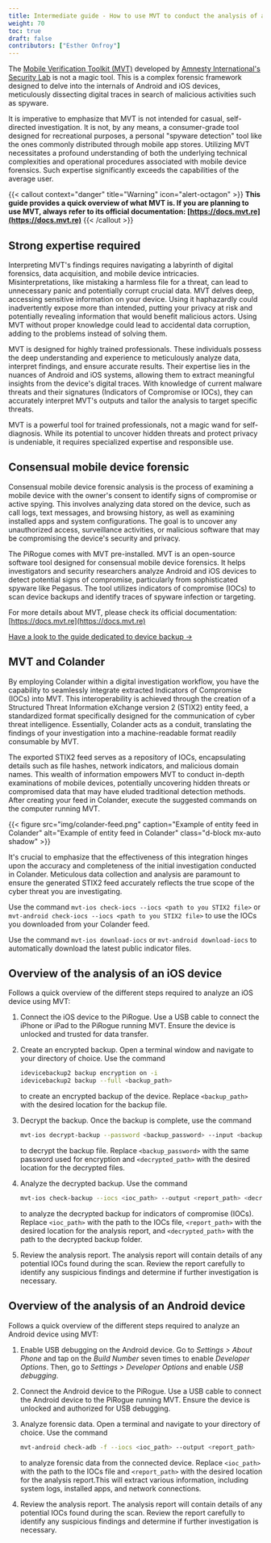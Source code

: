 ```yaml
---
title: Intermediate guide - How to use MVT to conduct the analysis of a mobile device and its backup image
weight: 70
toc: true
draft: false
contributors: ["Esther Onfroy"]
---
```


The [Mobile Verification Toolkit (MVT)](https://docs.mvt.re) developed by [Amnesty International's Security Lab](https://securitylab.amnesty.org/) is not a magic tool. This is a complex forensic framework designed to delve into the internals of Android and iOS devices, meticulously dissecting digital traces in search of malicious activities such as spyware.

It is imperative to emphasize that MVT is not intended for casual, self-directed investigation. It is not, by any means, a consumer-grade tool designed for recreational purposes, a personal "spyware detection" tool like the ones commonly distributed through mobile app stores. Utilizing MVT necessitates a profound understanding of both the underlying technical complexities and operational procedures associated with mobile device forensics. Such expertise significantly exceeds the capabilities of the average user.

{{< callout context="danger" title="Warning" icon="alert-octagon" >}}
**This guide provides a quick overview of what MVT is. If you are planning to use MVT, always refer to its official documentation: [https://docs.mvt.re](https://docs.mvt.re)**
{{< /callout >}}


## Strong expertise required
Interpreting MVT's findings requires navigating a labyrinth of digital forensics, data acquisition, and mobile device intricacies. Misinterpretations, like mistaking a harmless file for a threat, can lead to unnecessary panic and potentially corrupt crucial data. MVT delves deep, accessing sensitive information on your device. Using it haphazardly could inadvertently expose more than intended, putting your privacy at risk and potentially revealing information that would benefit malicious actors. Using MVT without proper knowledge could lead to accidental data corruption, adding to the problems instead of solving them.

MVT is designed for highly trained professionals. These individuals possess the deep understanding and experience to meticulously analyze data, interpret findings, and ensure accurate results. Their expertise lies in the nuances of Android and iOS systems, allowing them to extract meaningful insights from the device's digital traces. With knowledge of current malware threats and their signatures (Indicators of Compromise or IOCs), they can accurately interpret MVT's outputs and tailor the analysis to target specific threats.

MVT is a powerful tool for trained professionals, not a magic wand for self-diagnosis. While its potential to uncover hidden threats and protect privacy is undeniable, it requires specialized expertise and responsible use. 

## Consensual mobile device forensic
Consensual mobile device forensic analysis is the process of examining a mobile device with the owner's consent to identify signs of compromise or active spying. This involves analyzing data stored on the device, such as call logs, text messages, and browsing history, as well as examining installed apps and system configurations. The goal is to uncover any unauthorized access, surveillance activities, or malicious software that may be compromising the device's security and privacy. 

The PiRogue comes with MVT pre-installed. MVT is an open-source software tool designed for consensual mobile device forensics. It helps investigators and security researchers analyze Android and iOS devices to detect potential signs of compromise, particularly from sophisticated spyware like Pegasus. The tool utilizes indicators of compromise (IOCs) to scan device backups and identify traces of spyware infection or targeting.

For more details about MVT, please check its official documentation: [https://docs.mvt.re](https://docs.mvt.re)

[Have a look to the guide dedicated to device backup →](/guides/g4)

## MVT and Colander
By employing Colander within a digital investigation workflow, you have the capability to seamlessly integrate extracted Indicators of Compromise (IOCs) into MVT. This interoperability is achieved through the creation of a Structured Threat Information eXchange version 2 (STIX2) entity feed, a standardized format specifically designed for the communication of cyber threat intelligence. Essentially, Colander acts as a conduit, translating the findings of your investigation into a machine-readable format readily consumable by MVT.

The exported STIX2 feed serves as a repository of IOCs, encapsulating details such as file hashes, network indicators, and malicious domain names. This wealth of information empowers MVT to conduct in-depth examinations of mobile devices, potentially uncovering hidden threats or compromised data that may have eluded traditional detection methods. After creating your feed in Colander, execute the suggested commands on the computer running MVT. 

{{< figure src="img/colander-feed.png"  caption="Example of entity feed in Colander" alt="Example of entity feed in Colander" class="d-block mx-auto shadow" >}}

It's crucial to emphasize that the effectiveness of this integration hinges upon the accuracy and completeness of the initial investigation conducted in Colander. Meticulous data collection and analysis are paramount to ensure the generated STIX2 feed accurately reflects the true scope of the cyber threat you are investigating.

Use the command `mvt-ios check-iocs --iocs <path to you STIX2 file>` or `mvt-android check-iocs --iocs <path to you STIX2 file>` to use the IOCs you downloaded from your Colander feed.

Use the command `mvt-ios download-iocs` or `mvt-android download-iocs` to automatically download the latest public indicator files.

## Overview of the analysis of an iOS device
Follows a quick overview of the different steps required to analyze an iOS device using MVT:

1. Connect the iOS device to the PiRogue. Use a USB cable to connect the iPhone or iPad to the PiRogue running MVT. Ensure the device is unlocked and trusted for data transfer.
2. Create an encrypted backup. Open a terminal window and navigate to your directory of choice. Use the command 
   ```bash
   idevicebackup2 backup encryption on -i
   idevicebackup2 backup --full <backup_path>
   ```
   to create an encrypted backup of the device. Replace `<backup_path>` with the desired location for the backup file.

3. Decrypt the backup. Once the backup is complete, use the command 
   ```bash
   mvt-ios decrypt-backup --password <backup_password> --input <backup_path> --output <decrypted_path>
   ```
   to decrypt the backup file. Replace `<backup_password>` with the same password used for encryption and `<decrypted_path>` with the desired location for the decrypted files.

4. Analyze the decrypted backup. Use the command 
   ```bash
   mvt-ios check-backup --iocs <ioc_path> --output <report_path> <decrypted_path>
   ```
   to analyze the decrypted backup for indicators of compromise (IOCs). Replace `<ioc_path>` with the path to the IOCs file, `<report_path>` with the desired location for the analysis report, and `<decrypted_path>` with the path to the decrypted backup folder.

5. Review the analysis report. The analysis report will contain details of any potential IOCs found during the scan. Review the report carefully to identify any suspicious findings and determine if further investigation is necessary.

## Overview of the analysis of an Android device
Follows a quick overview of the different steps required to analyze an Android device using MVT:

1. Enable USB debugging on the Android device. Go to *Settings > About Phone* and tap on the *Build Number* seven times to enable *Developer Options*. Then, go to *Settings > Developer Options* and enable *USB debugging*.

2. Connect the Android device to the PiRogue. Use a USB cable to connect the Android device to the PiRogue running MVT. Ensure the device is unlocked and authorized for USB debugging.

3. Analyze forensic data. Open a terminal and navigate to your directory of choice. Use the command
   ```bash
   mvt-android check-adb -f --iocs <ioc_path> --output <report_path>
   ```
   to analyze forensic data from the connected device. Replace `<ioc_path>` with the path to the IOCs file and `<report_path>` with the desired location for the analysis report.This will extract various information, including system logs, installed apps, and network connections.

4. Review the analysis report. The analysis report will contain details of any potential IOCs found during the scan. Review the report carefully to identify any suspicious findings and determine if further investigation is necessary.
